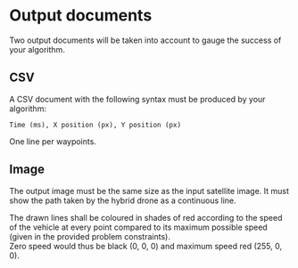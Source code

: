 # Output documents

Two output documents will be taken into account to gauge the success of your algorithm.

## CSV

A CSV document with the following syntax must be produced by your algorithm:
```
Time (ms), X position (px), Y position (px)
```
One line per waypoints.

## Image

The output image must be the same size as the input satellite image. It must show the path taken by the hybrid drone as a continuous line.

The drawn lines shall be coloured in shades of red according to the speed of the vehicle at every point compared to its maximum possible speed (given in the provided problem constraints).  
Zero speed would thus be black (0, 0, 0) and maximum speed red (255, 0, 0).

